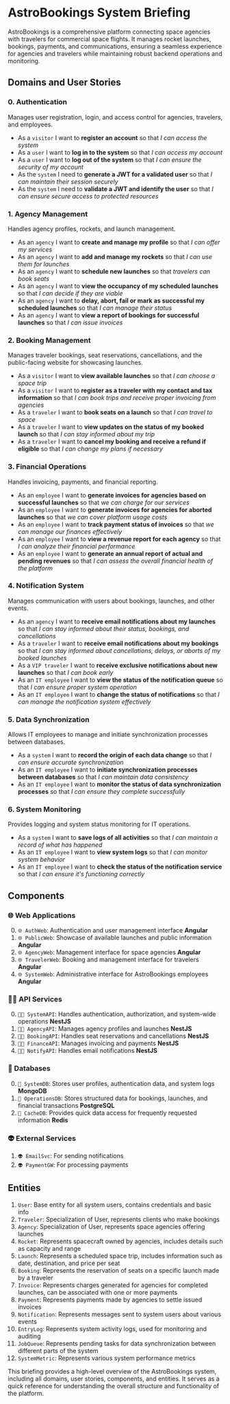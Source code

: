 # AstroBookings System Briefing

AstroBookings is a comprehensive platform connecting space agencies with travelers for commercial space flights. It manages rocket launches, bookings, payments, and communications, ensuring a seamless experience for agencies and travelers while maintaining robust backend operations and monitoring.

## Domains and User Stories

### 0. Authentication
Manages user registration, login, and access control for agencies, travelers, and employees.

- As a `visitor` I want to **register an account** so that _I can access the system_
- As a `user` I want to **log in to the system** so that _I can access my account_
- As a `user` I want to **log out of the system** so that _I can ensure the security of my account_
- As the `system` I need to **generate a JWT for a validated user** so that _I can maintain their session securely_
- As the `system` I need to **validate a JWT and identify the user** so that _I can ensure secure access to protected resources_

### 1. Agency Management
Handles agency profiles, rockets, and launch management.

- As an `agency` I want to **create and manage my profile** so that _I can offer my services_
- As an `agency` I want to **add and manage my rockets** so that _I can use them for launches_
- As an `agency` I want to **schedule new launches** so that _travelers can book seats_
- As an `agency` I want to **view the occupancy of my scheduled launches** so that _I can decide if they are viable_
- As an `agency` I want to **delay, abort, fail or mark as successful my scheduled launches** so that _I can manage their status_
- As an `agency` I want to **view a report of bookings for successful launches** so that _I can issue invoices_

### 2. Booking Management
Manages traveler bookings, seat reservations, cancellations, and the public-facing website for showcasing launches.

- As a `visitor` I want to **view available launches** so that _I can choose a space trip_
- As a `visitor` I want to **register as a traveler with my contact and tax information** so that _I can book trips and receive proper invoicing from agencies_
- As a `traveler` I want to **book seats on a launch** so that _I can travel to space_
- As a `traveler` I want to **view updates on the status of my booked launch** so that _I can stay informed about my trip_
- As a `traveler` I want to **cancel my booking and receive a refund if eligible** so that _I can change my plans if necessary_

### 3. Financial Operations
Handles invoicing, payments, and financial reporting.

- As an `employee` I want to **generate invoices for agencies based on successful launches** so that _we can charge for our services_
- As an `employee` I want to **generate invoices for agencies for aborted launches** so that _we can cover platform usage costs_
- As an `employee` I want to **track payment status of invoices** so that _we can manage our finances effectively_
- As an `employee` I want to **view a revenue report for each agency** so that _I can analyze their financial performance_
- As an `employee` I want to **generate an annual report of actual and pending revenues** so that _I can assess the overall financial health of the platform_

### 4. Notification System
Manages communication with users about bookings, launches, and other events.

- As an `agency` I want to **receive email notifications about my launches** so that _I can stay informed about their status, bookings, and cancellations_
- As a `traveler` I want to **receive email notifications about my bookings** so that _I can stay informed about cancellations, delays, or aborts of my booked launches_
- As a `VIP traveler` I want to **receive exclusive notifications about new launches** so that _I can book early_
- As an `IT employee` I want to **view the status of the notification queue** so that _I can ensure proper system operation_
- As an `IT employee` I want to **change the status of notifications** so that _I can manage the notification system effectively_

### 5. Data Synchronization
Allows IT employees to manage and initiate synchronization processes between databases.

- As a `system` I want to **record the origin of each data change** so that _I can ensure accurate synchronization_
- As an `IT employee` I want to **initiate synchronization processes between databases** so that _I can maintain data consistency_
- As an `IT employee` I want to **monitor the status of data synchronization processes** so that _I can ensure they complete successfully_

### 6. System Monitoring
Provides logging and system status monitoring for IT operations.

- As a `system` I want to **save logs of all activities** so that _I can maintain a record of what has happened_
- As an `IT employee` I want to **view system logs** so that _I can monitor system behavior_
- As an `IT employee` I want to **check the status of the notification service** so that _I can ensure it's functioning correctly_

## Components

### 🌐 Web Applications
0. `🌐 AuthWeb`: Authentication and user management interface **Angular**
1. `🌐 PublicWeb`: Showcase of available launches and public information **Angular**
2. `🌐 AgencyWeb`: Management interface for space agencies **Angular**
3. `🌐 TravelerWeb`: Booking and management interface for travelers **Angular**
4. `🌐 SystemWeb`: Administrative interface for AstroBookings employees **Angular**

### 🧑‍💼 API Services
0. `🧑‍💼 SystemAPI`: Handles authentication, authorization, and system-wide operations **NestJS**
1. `🧑‍💼 AgencyAPI`: Manages agency profiles and launches **NestJS**
2. `🧑‍💼 BookingAPI`: Handles seat reservations and cancellations **NestJS**
3. `🧑‍💼 FinanceAPI`: Manages invoicing and payments **NestJS**
4. `🧑‍💼 NotifyAPI`: Handles email notifications **NestJS**

### 📇 Databases
0. `📇 SystemDB`: Stores user profiles, authentication data, and system logs **MongoDB**
1. `📇 OperationsDB`: Stores structured data for bookings, launches, and financial transactions **PostgreSQL**
2. `📇 CacheDB`: Provides quick data access for frequently requested information **Redis**

### 👽 External Services
1. `👽 EmailSvc`: For sending notifications
2. `👽 PaymentGW`: For processing payments

## Entities

1. `User`: Base entity for all system users, contains credentials and basic info
2. `Traveler`: Specialization of User, represents clients who make bookings
3. `Agency`: Specialization of User, represents space agencies offering launches
4. `Rocket`: Represents spacecraft owned by agencies, includes details such as capacity and range
5. `Launch`: Represents a scheduled space trip, includes information such as date, destination, and price per seat
6. `Booking`: Represents the reservation of seats on a specific launch made by a traveler
7. `Invoice`: Represents charges generated for agencies for completed launches, can be associated with one or more payments
8. `Payment`: Represents payments made by agencies to settle issued invoices
9. `Notification`: Represents messages sent to system users about various events
10. `EntryLog`: Represents system activity logs, used for monitoring and auditing
11. `JobQueue`: Represents pending tasks for data synchronization between different parts of the system
12. `SystemMetric`: Represents various system performance metrics

This briefing provides a high-level overview of the AstroBookings system, including all domains, user stories, components, and entities. It serves as a quick reference for understanding the overall structure and functionality of the platform.
